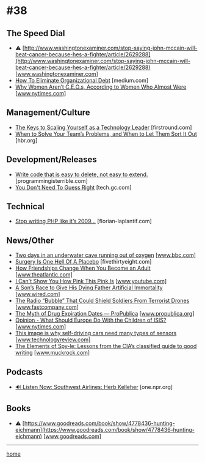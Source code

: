 # #38

## The Speed Dial
* &#9888; [http://www.washingtonexaminer.com/stop-saying-john-mccain-will-beat-cancer-because-hes-a-fighter/article/2629288](http://www.washingtonexaminer.com/stop-saying-john-mccain-will-beat-cancer-because-hes-a-fighter/article/2629288) [www.washingtonexaminer.com]
* [How To Eliminate Organizational Debt](https://medium.com/the-ready/how-to-eliminate-organizational-debt-8a949c06b61b) [medium.com]
* [Why Women Aren’t C.E.O.s, According to Women Who Almost Were](https://www.nytimes.com/2017/07/21/sunday-review/women-ceos-glass-ceiling.html?_r=0) [www.nytimes.com]

## Management/Culture
* [The Keys to Scaling Yourself as a Technology Leader](http://firstround.com/review/the-keys-to-scaling-yourself-as-a-technology-leader/) [firstround.com]
* [When to Solve Your Team’s Problems, and When to Let Them Sort It Out](https://hbr.org/2017/07/when-to-solve-your-teams-problems-and-when-to-let-them-sort-it-out) [hbr.org]

## Development/Releases
* [Write code that is easy to delete, not easy to extend.](http://programmingisterrible.com/post/139222674273/write-code-that-is-easy-to-delete-not-easy-to) [programmingisterrible.com]
* [You Don't Need To Guess Right](http://tech.gc.com/you-dont-need-to-guess-right/) [tech.gc.com]

## Technical
* [Stop writing PHP like it’s 2009…](https://florian-laplantif.com/2017/07/18/stop-writing-php-like-its-2009/) [florian-laplantif.com]

## News/Other
* [Two days in an underwater cave running out of oxygen](http://www.bbc.com/news/magazine-40558067) [www.bbc.com]
* [Surgery Is One Hell Of A Placebo](https://fivethirtyeight.com/features/surgery-is-one-hell-of-a-placebo/?ex_cid=538fb) [fivethirtyeight.com]
* [How Friendships Change When You Become an Adult](https://www.theatlantic.com/health/archive/2015/10/how-friendships-change-over-time-in-adulthood/411466/) [www.theatlantic.com]
* [I Can't Show You How Pink This Pink Is](https://www.youtube.com/watch?v=_NzVmtbPOrM&feature=youtu.be) [www.youtube.com]
* [A Son’s Race to Give His Dying Father Artificial Immortality](https://www.wired.com/story/a-sons-race-to-give-his-dying-father-artificial-immortality/) [www.wired.com]
* [The Radio “Bubble” That Could Shield Soldiers From Terrorist Drones](https://www.fastcompany.com/40441928/this-mobile-drone-shield-is-getting-backed-by-the-valley-and-the-seals) [www.fastcompany.com]
* [The Myth of Drug Expiration Dates — ProPublica](https://www.propublica.org/article/the-myth-of-drug-expiration-dates) [www.propublica.org]
* [Opinion - What Should Europe Do With the Children of ISIS?](https://www.nytimes.com/2017/07/23/opinion/isis-children-european-union.html) [www.nytimes.com]
* [This image is why self-driving cars need many types of sensors](https://www.technologyreview.com/s/608321/this-image-is-why-self-driving-cars-come-loaded-with-many-types-of-sensor/?set=608327) [www.technologyreview.com]
* [The Elements of Spy-le: Lessons from the CIA’s classified guide to good writing](https://www.muckrock.com/news/archives/2017/jul/14/cias-style-guide/) [www.muckrock.com]

## Podcasts
* [🔊 Listen Now: Southwest Airlines: Herb Kelleher](http://one.npr.org/?sharedMediaId=502344848:502624633) [one.npr.org]

## Books
* &#9888; [https://www.goodreads.com/book/show/4778436-hunting-eichmann](https://www.goodreads.com/book/show/4778436-hunting-eichmann) [www.goodreads.com]
___
[home](index.md)
